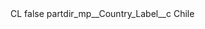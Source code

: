 <?xml version="1.0" encoding="UTF-8"?>
<CustomMetadata xmlns="http://soap.sforce.com/2006/04/metadata" xmlns:xsi="http://www.w3.org/2001/XMLSchema-instance" xmlns:xsd="http://www.w3.org/2001/XMLSchema">
    <label>CL</label>
    <protected>false</protected>
    <values>
        <field>partdir_mp__Country_Label__c</field>
        <value xsi:type="xsd:string">Chile</value>
    </values>
</CustomMetadata>
